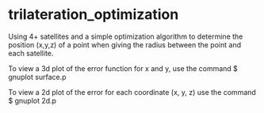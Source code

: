 # trilateration_optimization
Using 4+ satellites and a simple optimization algorithm to determine the position (x,y,z) of a point when giving the radius between the point and each satellite.

To view a 3d plot of the error function for x and y, use the command  $ gnuplot surface.p

To view a 2d plot of the error for each coordinate (x, y, z) use the command  $ gnuplot 2d.p

